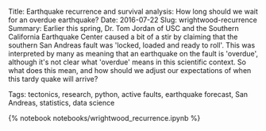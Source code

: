 Title: Earthquake recurrence and survival analysis: How long should we wait for an overdue earthquake?
Date: 2016-07-22
Slug: wrightwood-recurrence
Summary: Earlier this spring, Dr. Tom Jordan of USC and the Southern California Earthquake Center caused a bit of a stir by claiming that the southern San Andreas fault was 'locked, loaded and ready to roll'. This was interpreted by many as meaning that an earthquake on the fault is 'overdue', although it's not clear what 'overdue' means in this scientific context. So what does this mean, and how should we adjust our expectations of when this tardy quake will arrive?

Tags: tectonics, research, python, active faults, earthquake forecast, San Andreas, statistics, data science

{% notebook notebooks/wrightwood_recurrence.ipynb %}

